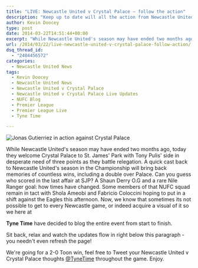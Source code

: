 ```yaml
---
title: "LIVE: Newcastle United v Crystal Palace – follow the action"
description: "Keep up to date will all the action from Newcastle United v Crystal Palace as John Carver attempts to inspire the Magpies to victory at St. James' Park."
author: Kevin Doocey
type: post
date: 2014-03-22T14:51:44+00:00
excerpt: "While Newcastle United's season may have ended two months ago, today they welcome Crystal Palace to St. James' Park with Tony Pulis' side in desperate need of.."
url: /2014/03/22/live-newcastle-united-v-crystal-palace-follow-action/
dsq_thread_id:
  - "2484456572"
categories:
  - Newcastle United News
tags:
  - Kevin Doocey
  - Newcastle United News
  - Newcastle United v Crystal Palace
  - Newcastle United v Crystal Palace Live Updates
  - NUFC Blog
  - Premier League
  - Premier League Live
  - Tyne Time

---
```

![Jonas Gutierriez in action against Crystal Palace](https://www.tynetime.com/wp-content/uploads/2014/03/Jonas-Gutierrez-Crystal-Palace.jpg "Jonas - Bombing down the wing against Palace in the Championship a few moons ago")

While Newcastle United's season may have ended two months ago, today they welcome Crystal Palace to St. James' Park with Tony Pulis' side in desperate need of three points as they battle relegation. A quick cast back to Newcastle United's season in the Championship will bring back memories of countless wins, including a double over Palace. Can you guess who scored in the last affair at SJP? A Shaun Derry O.G and a rare Nile Ranger goal: how times have changed. Some members of that NUFC squad remain in tact with Shola Ameobi and Fabricio Coloccini hoping to put in a shift against the Eagles this afternoon. Now, we know that sometimes its not possible to get to every Newcastle game, or indeed acquire  a visual of it so we here at

**Tyne Time** have decided to blog the entire event from start to finish.

Sit back, relax and watch the updates flow in right below this paragraph - you needn't even refresh the page!

We're going for a 2-0 Toon win, feel free to Tweet your Newcastle United v Crystal Palace thoughts [@TyneTime](https://twitter.com/tynetime "tyne time twitter") throughout the game. Enjoy.
